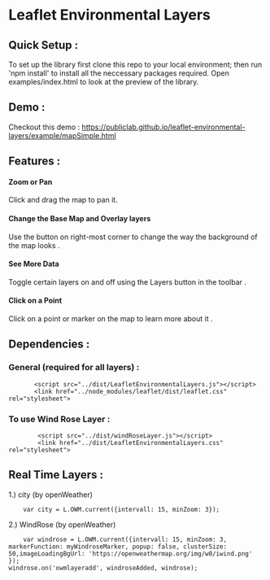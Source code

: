 # Leaflet Environmental Layers

## Quick Setup : 

To set up the library first clone this repo to your local environment; then run 'npm install' to install all the neccessary packages required. Open examples/index.html to look at the preview of the library.


## Demo : 

Checkout this demo : https://publiclab.github.io/leaflet-environmental-layers/example/mapSimple.html

## Features : 

#### Zoom or Pan

Click and drag the map to pan it. 

#### Change the Base Map and Overlay layers

Use the button on right-most corner to change the way the background of the map looks .

#### See More Data

Toggle certain layers on and off using the Layers button in the toolbar .

#### Click on a Point

Click on a point or marker on the map to learn more about it .

## Dependencies : 

### General (required for all layers) :

           <script src="../dist/LeafletEnvironmentalLayers.js"></script> 
           <link href="../node_modules/leaflet/dist/leaflet.css" rel="stylesheet">

### To use Wind Rose Layer : 

            <script src="../dist/windRoseLayer.js"></script> 
            <link href="../dist/LeafletEnvironmentalLayers.css" rel="stylesheet">


## Real Time Layers : 

1.) city (by openWeather) 
     
        var city = L.OWM.current({intervall: 15, minZoom: 3});

2.) WindRose (by openWeather)

        var windrose = L.OWM.current({intervall: 15, minZoom: 3, markerFunction: myWindroseMarker, popup: false, clusterSize:       50,imageLoadingBgUrl: 'https://openweathermap.org/img/w0/iwind.png' });
    windrose.on('owmlayeradd', windroseAdded, windrose); 
   
